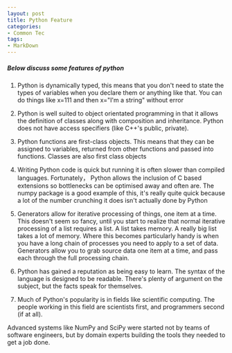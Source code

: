 ```yaml
---
layout: post
title: Python Feature
categories:
- Common Tec
tags:
- MarkDown
---
```


##### Below discuss some features of python

1. Python is dynamically typed, this means that you don't need to state the types of variables when you declare them or anything like that. You can do things like x=111 and then x="I'm a string" without error

1. Python is well suited to object orientated programming in that it allows the definition of classes along with composition and inheritance. Python does not have access specifiers (like C++'s public, private). 

1. Python functions are first-class objects. This means that they can be assigned to variables, returned from other functions and passed into functions. Classes are also first class objects

1. Writing Python code is quick but running it is often slower than compiled languages. Fortunately， Python allows the inclusion of C based extensions so bottlenecks can be optimised away and often are. The numpy package is a good example of this, it's really quite quick because a lot of the number crunching it does isn't actually done by Python

1. Generators allow for iterative processing of things, one item at a time. This doesn't seem so fancy, until you start to realize that normal iterative processing of a list requires a list. A list takes memory. A really big list takes a lot of memory. Where this becomes particularly handy is when you have a long chain of processes you need to apply to a set of data. Generators allow you to grab source data one item at a time, and pass each through the full processing chain.

1. Python has gained a reputation as being easy to learn. The syntax of the language is designed to be readable. There's plenty of argument on the subject, but the facts speak for themselves.

1. Much of Python's popularity is in fields like scientific computing. The people working in this field are scientists first, and programmers second (if at all).

Advanced systems like NumPy and SciPy were started not by teams of software engineers, but by domain experts building the tools they needed to get a job done.


